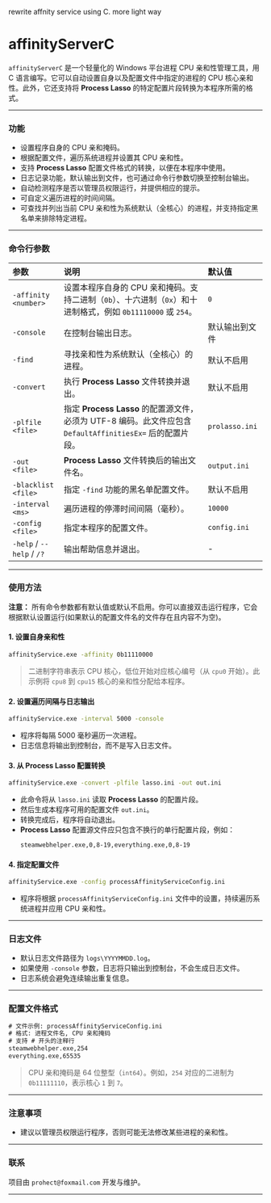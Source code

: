 rewrite affnity service using C. more light way
# affinityServerC

`affinityServerC` 是一个轻量化的 Windows 平台进程 CPU 亲和性管理工具，用 C 语言编写。它可以自动设置自身以及配置文件中指定的进程的 CPU 核心亲和性。此外，它还支持将 **Process Lasso** 的特定配置片段转换为本程序所需的格式。

-----

### 功能

  * 设置程序自身的 CPU 亲和掩码。
  * 根据配置文件，遍历系统进程并设置其 CPU 亲和性。
  * 支持 **Process Lasso** 配置文件格式的转换，以便在本程序中使用。
  * 日志记录功能，默认输出到文件，也可通过命令行参数切换至控制台输出。
  * 自动检测程序是否以管理员权限运行，并提供相应的提示。
  * 可自定义遍历进程的时间间隔。
  * 可查找并列出当前 CPU 亲和性为系统默认（全核心）的进程，并支持指定黑名单来排除特定进程。

-----

### 命令行参数

| 参数 | 说明 | 默认值 |
| :--- | :--- | :--- |
| `-affinity <number>` | 设置本程序自身的 CPU 亲和掩码。支持二进制（`0b`）、十六进制（`0x`）和十进制格式，例如 `0b11110000` 或 `254`。 | `0` |
| `-console` | 在控制台输出日志。 | 默认输出到文件 |
| `-find` | 寻找亲和性为系统默认（全核心）的进程。 | 默认不启用 |
| `-convert` | 执行 **Process Lasso** 文件转换并退出。 | 默认不启用 |
| `-plfile <file>` | 指定 **Process Lasso** 的配置源文件，必须为 UTF-8 编码。此文件应包含 `DefaultAffinitiesEx=` 后的配置片段。 | `prolasso.ini` |
| `-out <file>` | **Process Lasso** 文件转换后的输出文件名。 | `output.ini` |
| `-blacklist <file>` | 指定 `-find` 功能的黑名单配置文件。 | 默认不启用 |
| `-interval <ms>` | 遍历进程的停滞时间间隔（毫秒）。 | `10000` |
| `-config <file>` | 指定本程序的配置文件。 | `config.ini` |
| `-help` / `--help` / `/?` | 输出帮助信息并退出。 | - |

-----

### 使用方法

**注意：** 所有命令参数都有默认值或默认不启用。你可以直接双击运行程序，它会根据默认设置运行(如果默认的配置文件名的文件存在且内容不为空)。

#### 1\. 设置自身亲和性

```bash
affinityService.exe -affinity 0b11110000
```

> 二进制字符串表示 CPU 核心，低位开始对应核心编号（从 `cpu0` 开始）。此示例将 `cpu8` 到 `cpu15` 核心的亲和性分配给本程序。

#### 2\. 设置遍历间隔与日志输出

```bash
affinityService.exe -interval 5000 -console
```

  * 程序将每隔 5000 毫秒遍历一次进程。
  * 日志信息将输出到控制台，而不是写入日志文件。

#### 3\. 从 Process Lasso 配置转换

```bash
affinityService.exe -convert -plfile lasso.ini -out out.ini
```

  * 此命令将从 `lasso.ini` 读取 **Process Lasso** 的配置片段。
  * 然后生成本程序可用的配置文件 `out.ini`。
  * 转换完成后，程序将自动退出。
  * **Process Lasso** 配置源文件应只包含不换行的单行配置片段，例如：
    ```bash
    steamwebhelper.exe,0,8-19,everything.exe,0,8-19
    ```

#### 4\. 指定配置文件

```bash
affinityService.exe -config processAffinityServiceConfig.ini
```

  * 程序将根据 `processAffinityServiceConfig.ini` 文件中的设置，持续遍历系统进程并应用 CPU 亲和性。

-----

### 日志文件

  * 默认日志文件路径为 `logs\YYYYMMDD.log`。
  * 如果使用 `-console` 参数，日志将只输出到控制台，不会生成日志文件。
  * 日志系统会避免连续输出重复信息。

-----

### 配置文件格式

```txt
# 文件示例: processAffinityServiceConfig.ini
# 格式: 进程文件名, CPU 亲和掩码
# 支持 # 开头的注释行
steamwebhelper.exe,254
everything.exe,65535
```

> CPU 亲和掩码是 64 位整型（`int64`）。例如，`254` 对应的二进制为 `0b11111110`，表示核心 `1` 到 `7`。

-----

### 注意事项

  * 建议以管理员权限运行程序，否则可能无法修改某些进程的亲和性。

-----

### 联系

项目由 `prohect@foxmail.com` 开发与维护。

----
